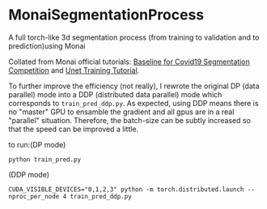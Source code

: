 # MonaiSegmentationProcess
A full torch-like 3d segmentation process (from training to validation and to prediction)using Monai

Collated from Monai official tutorials: [Baseline for Covid19 Segmentation Competition](https://github.com/Project-MONAI/tutorials/blob/0c7add4a48615433e44dd8a5a7d12e7ef153ee24/3d_segmentation/challenge_baseline/run_net.py) and [Unet Training Tutorial](https://github.com/Project-MONAI/tutorials/blob/master/3d_segmentation/torch/unet_training_array.py).

To further improve the efficiency (not really), I rewrote the original DP (data parallel) mode into a DDP (distributed data parallel) mode which corresponds to `train_pred_ddp.py`. 
As expected, using DDP means there is no "master" GPU to ensamble the gradient and all gpus are in a real "parallel" situation. Therefore, the batch-size can be subtly increased so that the speed can be improved a little.

to run:(DP mode)
```shell
python train_pred.py
```
(DDP mode)
```shell
CUDA_VISIBLE_DEVICES="0,1,2,3" python -m torch.distributed.launch --nproc_per_node 4 train_pred_ddp.py 
```